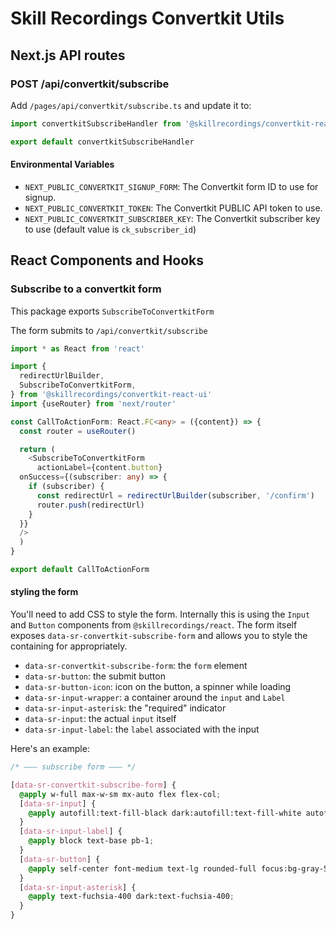 # Skill Recordings Convertkit Utils

## Next.js API routes

### POST /api/convertkit/subscribe

Add `/pages/api/convertkit/subscribe.ts` and update it to:

```typescript
import convertkitSubscribeHandler from '@skillrecordings/convertkit-react-ui'

export default convertkitSubscribeHandler

```

#### Environmental Variables

 - `NEXT_PUBLIC_CONVERTKIT_SIGNUP_FORM`: The Convertkit form ID to use for signup.
 - `NEXT_PUBLIC_CONVERTKIT_TOKEN`: The Convertkit PUBLIC API token to use.
 - `NEXT_PUBLIC_CONVERTKIT_SUBSCRIBER_KEY`: The Convertkit subscriber key to use (default value is `ck_subscriber_id`)

## React Components and Hooks

### Subscribe to a convertkit form

This package exports `SubscribeToConvertkitForm`

The form submits to `/api/convertkit/subscribe`

```typescript jsx
import * as React from 'react'

import {
  redirectUrlBuilder,
  SubscribeToConvertkitForm,
} from '@skillrecordings/convertkit-react-ui'
import {useRouter} from 'next/router'

const CallToActionForm: React.FC<any> = ({content}) => {
  const router = useRouter()

  return (
    <SubscribeToConvertkitForm
      actionLabel={content.button}
  onSuccess={(subscriber: any) => {
    if (subscriber) {
      const redirectUrl = redirectUrlBuilder(subscriber, '/confirm')
      router.push(redirectUrl)
    }
  }}
  />
  )
}

export default CallToActionForm
```

#### styling the form

You'll need to add CSS to style the form. Internally this is using the `Input` and `Button` components from `@skillrecordings/react`. The form itself exposes `data-sr-convertkit-subscribe-form` and allows you to style the containing for
appropriately.

* `data-sr-convertkit-subscribe-form`: the `form` element
* `data-sr-button`: the submit button
* `data-sr-button-icon`: icon on the button, a spinner while loading
* `data-sr-input-wrapper`: a container around the `input` and `Label`
* `data-sr-input-asterisk`: the "required" indicator
* `data-sr-input`: the actual `input` itself
* `data-sr-input-label`: the `label` associated with the input

Here's an example:

```css
/* ——— subscribe form ——— */

[data-sr-convertkit-subscribe-form] {
  @apply w-full max-w-sm mx-auto flex flex-col;
  [data-sr-input] {
    @apply autofill:text-fill-black dark:autofill:text-fill-white autofill:caret-black dark:autofill:caret-white dark:bg-black w-full text-lg py-2 px-4 leading-7 border-gray-200 rounded-md autofill:border-violet-400 focus:ring-violet-400 focus:ring-2 focus:outline-none focus:border-transparent placeholder-gray-400 mb-4;
  }
  [data-sr-input-label] {
    @apply block text-base pb-1;
  }
  [data-sr-button] {
    @apply self-center font-medium text-lg rounded-full focus:bg-gray-500 focus:ring-2 focus:scale-90 focus:ring-black hover:scale-105 transition-all hover:shadow-xl focus:outline-none mt-4 sm:px-16 px-14 py-4 bg-gradient-to-r dark:from-pink-500 dark:to-purple-500 from-violet-500 to-pink-500 text-white ease-in-out;
  }
  [data-sr-input-asterisk] {
    @apply text-fuchsia-400 dark:text-fuchsia-400;
  }
}
```